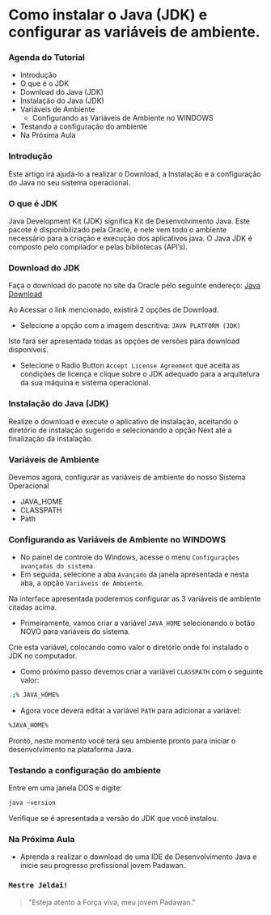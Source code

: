 # Como instalar o Java (JDK) e configurar as variáveis de ambiente.

### Agenda do Tutorial
  - Introdução
  - O que é o JDK
  - Download do Java (JDK)
  - Instalação do Java (JDK)
  - Variáveis de Ambiente
    - Configurando as Variáveis de Ambiente no WINDOWS
  - Testando a configuração do ambiente
  - Na Próxima Aula

### Introdução
Este artigo irá ajudá-lo a realizar o Download, a Instalação e a configuração do Java no seu sistema operacional. 

### O que é JDK
Java Development Kit (JDK) significa Kit de Desenvolvimento Java. Este pacote é disponibilizado pela Oracle, e nele vem todo o ambiente necessário para a criação e execução dos aplicativos java. 
O Java JDK é composto pelo compilador e pelas bibliotecas (API’s).

### Download do JDK
Faça o download do pacote no site da Oracle pelo seguinte endereço: [Java Download][oracle]

Ao Acessar o link mencionado, existirá 2 opções de Download.
- Selecione a opção com a imagem descritiva: `JAVA PLATFORM (JDK)`

Isto fará ser apresentada todas as opções de versões para download disponíveis.
- Selecione o Radio Button `Accept License Agreement` que aceita as condições de licença e clique sobre o JDK adequado para a arquitetura da sua máquina e sistema operacional.

### Instalação do Java (JDK)
Realize o download e execute o aplicativo de instalação, aceitando o diretório de instalação sugerido e selecionando a opção Next até a finalização da instalação.

### Variáveis de Ambiente
Devemos agora, configurar as variáveis de ambiente do nosso Sistema Operacional
* JAVA_HOME
* CLASSPATH
* Path

### Configurando as Variáveis de Ambiente no WINDOWS
- No painel de controle do Windows, acesse o menu `Configurações avançadas do sistema`.
- Em seguida, selecione a aba `Avançado` da janela apresentada e nesta aba, a opção `Variáveis de
Ambiente`.

Na interface apresentada poderemos configurar as 3 variáveis de ambiente citadas acima.

- Primeiramente, vamos criar a variável `JAVA_HOME` selecionando o botão NOVO para variáveis do sistema.

Crie esta variável, colocando como valor o diretório onde foi instalado o JDK no computador.
- Como próximo passo devemos criar a variável `CLASSPATH` com o seguinte valor:
```sh
.;% JAVA_HOME%
```
- Agora voce deverá editar a variável `PATH` para adicionar a variável:
```sh
%JAVA_HOME%
```
Pronto, neste momento você terá seu ambiente pronto para iniciar o desenvolvimento na plataforma Java.

### Testando a configuração do ambiente
Entre em uma janela DOS e digite:
```sh
java –version
```
Verifique se é apresentada a versão do JDK que você instalou.

### Na Próxima Aula
* Aprenda a realizar o download de uma IDE de Desenvolvimento Java e inicie seu progresso profissional jovem Padawan.

### `Mestre Jeldai!`
> "Esteja atento à Força viva, meu jovem Padawan."

[oracle]: <http://www.oracle.com/technetwork/java/javase/downloads/index.html>
   
